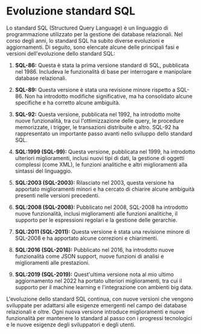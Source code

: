 # Evoluzione standard SQL

Lo standard SQL (Structured Query Language) è un linguaggio di programmazione utilizzato per la gestione dei database relazionali. Nel corso degli anni, lo standard SQL ha subito diverse evoluzioni e aggiornamenti. Di seguito, sono elencate alcune delle principali fasi e versioni dell'evoluzione dello standard SQL:

1. **SQL-86:** Questa è stata la prima versione standard di SQL, pubblicata nel 1986. Includeva le funzionalità di base per interrogare e manipolare database relazionali.

2. **SQL-89:** Questa versione è stata una revisione minore rispetto a SQL-86. Non ha introdotto modifiche significative, ma ha consolidato alcune specifiche e ha corretto alcune ambiguità.

3. **SQL-92:** Questa versione, pubblicata nel 1992, ha introdotto molte nuove funzionalità, tra cui l'ottimizzazione delle query, le procedure memorizzate, i trigger, le transazioni distribuite e altro. SQL-92 ha rappresentato un importante passo avanti nello sviluppo dello standard SQL.

4. **SQL:1999 (SQL-99):** Questa versione, pubblicata nel 1999, ha introdotto ulteriori miglioramenti, inclusi nuovi tipi di dati, la gestione di oggetti complessi (come XML), le funzioni analitiche e altri miglioramenti alla sintassi del linguaggio.

5. **SQL:2003 (SQL-2003):** Rilasciato nel 2003, questa versione ha apportato miglioramenti minori e ha cercato di chiarire alcune ambiguità presenti nelle versioni precedenti.

6. **SQL:2008 (SQL-2008):** Pubblicato nel 2008, SQL-2008 ha introdotto nuove funzionalità, inclusi miglioramenti alle funzioni analitiche, il supporto per le espressioni regolari e la gestione delle gerarchie.

7. **SQL:2011 (SQL-2011):** Questa versione è stata una revisione minore di SQL-2008 e ha apportato alcune correzioni e chiarimenti.

8. **SQL:2016 (SQL-2016):** Pubblicato nel 2016, ha introdotto nuove funzionalità come JSON support, nuove funzioni di analisi e miglioramenti alle prestazioni.

9. **SQL:2019 (SQL-2019):** Quest'ultima versione nota al mio ultimo aggiornamento nel 2022 ha portato ulteriori miglioramenti, tra cui il supporto per il machine learning e l'integrazione con ambienti big data.

L'evoluzione dello standard SQL continua, con nuove versioni che vengono sviluppate per adattarsi alle esigenze emergenti nel campo dei database relazionali e oltre. Ogni nuova versione introduce miglioramenti e nuove funzionalità per mantenere lo standard al passo con i progressi tecnologici e le nuove esigenze degli sviluppatori e degli utenti.
